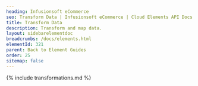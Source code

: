 ```yaml
---
heading: Infusionsoft eCommerce
seo: Transform Data | Infusionsoft eCommerce | Cloud Elements API Docs
title: Transform Data
description: Transform and map data.
layout: sidebarelementdoc
breadcrumbs: /docs/elements.html
elementId: 321
parent: Back to Element Guides
order: 25
sitemap: false
---
```


{% include transformations.md %}
